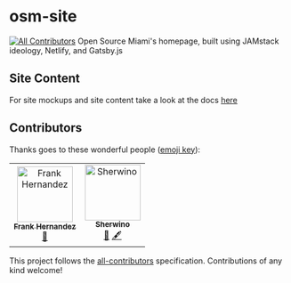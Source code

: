 # osm-site
[![All Contributors](https://img.shields.io/badge/all_contributors-2-orange.svg?style=flat-square)](#contributors)
Open Source Miami's homepage, built using JAMstack ideology, Netlify, and Gatsby.js

## Site Content

For site mockups and site content take a look at the docs [here](./docs/content.md)

## Contributors

Thanks goes to these wonderful people ([emoji key](https://allcontributors.org/docs/en/emoji-key)):

<!-- ALL-CONTRIBUTORS-LIST:START - Do not remove or modify this section -->
<!-- prettier-ignore -->
<table><tr><td align="center"><a href="http://fhern077.me"><img src="https://avatars3.githubusercontent.com/u/22156241?v=4" width="100px;" alt="Frank Hernandez"/><br /><sub><b>Frank Hernandez</b></sub></a><br /><a href="#design-fhern077" title="Design">🎨</a></td><td align="center"><a href="http://sherwino.co"><img src="https://avatars2.githubusercontent.com/u/2348227?v=4" width="100px;" alt="Sherwino"/><br /><sub><b>Sherwino</b></sub></a><br /><a href="https://github.com/open-source-miami/homepage/commits?author=sherwino" title="Documentation">📖</a> <a href="#content-sherwino" title="Content">🖋</a></td></tr></table>

<!-- ALL-CONTRIBUTORS-LIST:END -->

This project follows the [all-contributors](https://github.com/all-contributors/all-contributors) specification. Contributions of any kind welcome!
